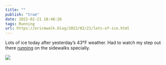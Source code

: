 ```yaml
---
title: ""
publish: "true"
date: 2022-02-21 18:48:26
tags: Running
url: https://ericmwalk.blog/2022/02/21/lots-of-ice.html
---
```


Lots of ice today after yesterday’s 43°F weather. Had to watch my step out there [running](http://www.strava.com/activities/6718146463) on the sidewalks specially.


![](https://ericmwalk.blog/uploads/2022/d77d2aec8b.jpg)